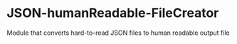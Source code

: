 # JSON-humanReadable-FileCreator
Module that converts hard-to-read JSON files to human readable output file
